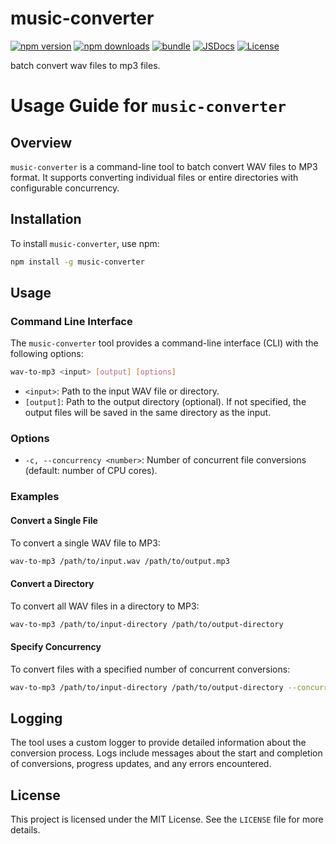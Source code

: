 # music-converter

[![npm version][npm-version-src]][npm-version-href]
[![npm downloads][npm-downloads-src]][npm-downloads-href]
[![bundle][bundle-src]][bundle-href]
[![JSDocs][jsdocs-src]][jsdocs-href]
[![License][license-src]][license-href]

batch convert wav files to mp3 files.

<!-- Badges -->

[npm-version-src]: https://img.shields.io/npm/v/music-converter?style=flat&colorA=080f12&colorB=1fa669
[npm-version-href]: https://npmjs.com/package/music-converter
[npm-downloads-src]: https://img.shields.io/npm/dm/music-converter?style=flat&colorA=080f12&colorB=1fa669
[npm-downloads-href]: https://npmjs.com/package/music-converter
[bundle-src]: https://img.shields.io/bundlephobia/minzip/music-converter?style=flat&colorA=080f12&colorB=1fa669&label=minzip
[bundle-href]: https://bundlephobia.com/result?p=music-converter
[license-src]: https://img.shields.io/github/license/gweesin/music-converter.svg?style=flat&colorA=080f12&colorB=1fa669
[license-href]: https://github.com/gweesin/music-converter/blob/main/LICENSE
[jsdocs-src]: https://img.shields.io/badge/jsdocs-reference-080f12?style=flat&colorA=080f12&colorB=1fa669
[jsdocs-href]: https://www.jsdocs.io/package/music-converter

# Usage Guide for `music-converter`

## Overview

`music-converter` is a command-line tool to batch convert WAV files to MP3 format. It supports converting individual files or entire directories with configurable concurrency.

## Installation

To install `music-converter`, use npm:

```sh
npm install -g music-converter
```

## Usage

### Command Line Interface

The `music-converter` tool provides a command-line interface (CLI) with the following options:

```sh
wav-to-mp3 <input> [output] [options]
```

- `<input>`: Path to the input WAV file or directory.
- `[output]`: Path to the output directory (optional). If not specified, the output files will be saved in the same directory as the input.

### Options

- `-c, --concurrency <number>`: Number of concurrent file conversions (default: number of CPU cores).

### Examples

#### Convert a Single File

To convert a single WAV file to MP3:

```sh
wav-to-mp3 /path/to/input.wav /path/to/output.mp3
```

#### Convert a Directory

To convert all WAV files in a directory to MP3:

```sh
wav-to-mp3 /path/to/input-directory /path/to/output-directory
```

#### Specify Concurrency

To convert files with a specified number of concurrent conversions:

```sh
wav-to-mp3 /path/to/input-directory /path/to/output-directory --concurrency 4
```

## Logging

The tool uses a custom logger to provide detailed information about the conversion process. Logs include messages about the start and completion of conversions, progress updates, and any errors encountered.

## License

This project is licensed under the MIT License. See the `LICENSE` file for more details.
